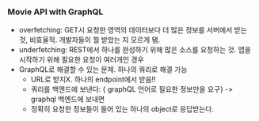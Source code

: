 ### Movie API with GraphQL

- overfetching: GET시 요청한 영역의 데이터보다 더 많은 정보를 서버에서 받는 것, 비효율적. 개발자들이 뭘 받았는 지 모르게 됌.
- underfetching: REST에서 하나를 완성하기 위해 많은 소스를 요청하는 것. 앱을 시작하기 위해 필요한 요청이 여러개인 경우
- GraphQL로 해결할 수 있는 문제. 하나의 쿼리로 해결 가능
  - URL로 받지X. 하나의 endpoint에서 받음!!
  - 쿼리를 백엔드에 보낸다: { graphQL 언어로 필요한 정보만을 요구} -> graphql 백엔드에 보내면
  - 정확히 요청한 정보들이 들어 있는 하나의 object로 응답받는다.
